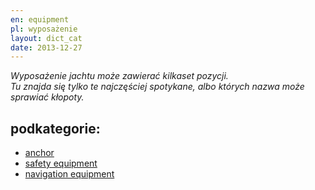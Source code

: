 ```yaml
---
en: equipment 
pl: wyposażenie
layout: dict_cat
date: 2013-12-27
---
```


*Wyposażenie jachtu może zawierać kilkaset pozycji.  
Tu znajda się tylko te najczęściej spotykane, albo których nazwa może sprawiać kłopoty.*

podkategorie:
-------------
* [anchor](/dict/a/anchor/)
* [safety equipment](/dict/s/safety-equipment/)
* [navigation equipment](/dict/n/navigation-equipment/)